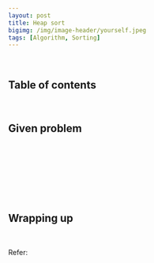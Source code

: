 ```yaml
---
layout: post
title: Heap sort
bigimg: /img/image-header/yourself.jpeg
tags: [Algorithm, Sorting]
---
```




<br>

## Table of contents





<br>

## Given problem






<br>

## 






<br>

## 





<br>

## Wrapping up




<br>

Refer:

[]()